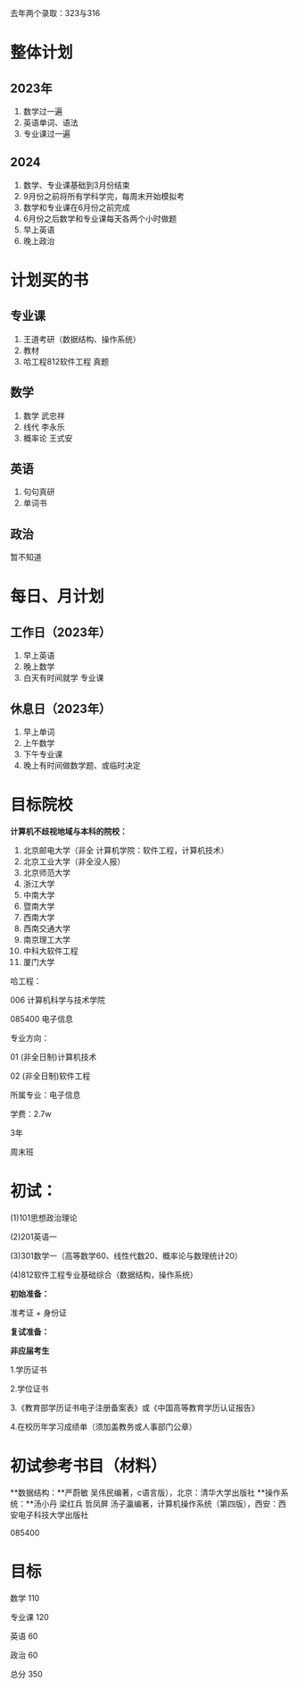 去年两个录取：323与316

# 整体计划

## 2023年

1. 数学过一遍
2. 英语单词、语法
3. 专业课过一遍

## 2024

1. 数学、专业课基础到3月份结束
2. 9月份之前将所有学科学完，每周末开始模拟考
3. 数学和专业课在6月份之前完成
4. 6月份之后数学和专业课每天各两个小时做题
5. 早上英语
6. 晚上政治



# 计划买的书

## 专业课

1. 王道考研（数据结构、操作系统）
2. 教材
3. 哈工程812软件工程 真题

## 数学

1. 数学 武忠祥
2. 线代 李永乐
3. 概率论 王式安

## 英语

1. 句句真研
2. 单词书

## 政治

暂不知道

# 每日、月计划

## 工作日（2023年）

1. 早上英语
2. 晚上数学
3. 白天有时间就学 专业课

## 休息日（2023年）

1. 早上单词
2. 上午数学
3. 下午专业课
4. 晚上有时间做数学题、或临时决定

# 目标院校

**计算机不歧视地域与本科的院校：**

1. 北京邮电大学（非全 计算机学院：软件工程，计算机技术）
2. 北京工业大学（非全没人报）
3. 北京师范大学
4. 浙江大学
5. 中南大学
6. 暨南大学
7. 西南大学
8. 西南交通大学
9. 南京理工大学
10. 中科大软件工程
11. 厦门大学



哈工程：

 006 计算机科学与技术学院  

 085400 电子信息  

专业方向：

01 (非全日制)计算机技术

02 (非全日制)软件工程

所属专业：电子信息

学费：2.7w

3年

周末班

# 初试：

(1)101思想政治理论

(2)201英语一

(3)301数学一（高等数学60、线性代数20、概率论与数理统计20）

(4)812软件工程专业基础综合（数据结构，操作系统）



**初始准备：**

准考证 + 身份证

**复试准备：**

**非应届考生**

1.学历证书

2.学位证书

3.《教育部学历证书电子注册备案表》或《中国高等教育学历认证报告》

4.在校历年学习成绩单（须加盖教务或人事部门公章）

# 初试参考书目（材料）

**数据结构：**严蔚敏  吴伟民编著，c语言版），北京：清华大学出版社
**操作系统：**汤小丹 梁红兵 哲凤屏 汤子瀛编著，计算机操作系统（第四版），西安：西安电子科技大学出版社

085400

# 目标

数学 110

专业课 120

英语 60

政治 60

总分  350